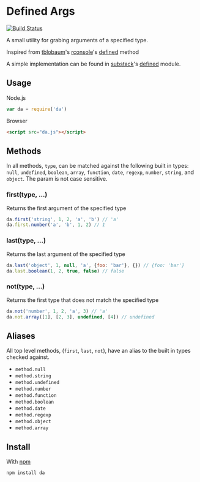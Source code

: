 Defined Args
============

[![Build Status](https://secure.travis-ci.org/sorensen/defined-args.png)](http://travis-ci.org/sorensen/defined-args) 

A small utility for grabing arguments of a specified type.

Inspired from [tblobaum](https://github.com/tblobaum)'s [rconsole](https://github.com/tblobaum/rconsole)'s [defined](https://github.com/tblobaum/rconsole/blob/master/rconsole.js#L312-L316) method

A simple implementation can be found in [substack](https://github.com/substack)'s [defined](https://github.com/substack/defined) module.

Usage
-----

Node.js

``` js
var da = require('da')
```

Browser

``` html
<script src="da.js"></script>
```

Methods
-------

In all methods, `type`, can be matched against the following built in types: `null`, `undefined`, `boolean`, `array`, `function`, `date`, `regexp`, `number`, `string`, and `object`. The param is not case sensitive.

### first(type, …)

Returns the first argument of the specified type

``` js
da.first('string', 1, 2, 'a', 'b') // 'a'
da.first.number('a', 'b', 1, 2) // 1
```

### last(type, …)

Returns the last argument of the specified type

``` js
da.last('object', 1, null, 'a', {foo: 'bar'}, {}) // {foo: 'bar'}
da.last.boolean(1, 2, true, false) // false
```

### not(type, …) 

Returns the first type that does not match the specified type

``` js
da.not('number', 1, 2, 'a', 3) // 'a'
da.not.array([1], [2, 3], undefined, [4]) // undefined
```

Aliases
-------

All top level methods, (`first`, `last`, `not`), have an alias to the built in types checked against.

* `method.null`
* `method.string`
* `method.undefined`
* `method.number`
* `method.function`
* `method.boolean`
* `method.date`
* `method.regexp`
* `method.object`
* `method.array`

Install
-------

With [npm](https://npmjs.org)

```
npm install da
```


